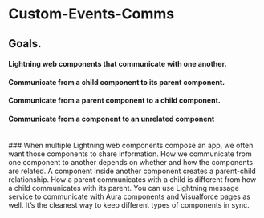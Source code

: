 # Custom-Events-Comms

## Goals.

#### Lightning web components that communicate with one another.
#### Communicate from a child component to its parent component.
#### Communicate from a parent component to a child component.
#### Communicate from a component to an unrelated component
<br>
###  When multiple Lightning web components compose an app, we often want those components to share information. 
How we communicate from one component to another depends on whether and how the components are related. 
A component inside another component creates a parent-child relationship. 
How a parent communicates with a child is different from how a child communicates with its parent.
You can use Lightning message service to communicate with Aura components and Visualforce pages as well. 
It’s the cleanest way to keep different types of components in sync. 
